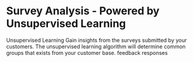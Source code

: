 # Survey Analysis - Powered by Unsupervised Learning

Unsupervised Learning
Gain insights from the surveys submitted by your customers. The unsupervised learning algorithm will determine common groups that exists from your customer base. feedback responses
